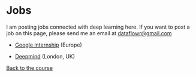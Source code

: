 # Jobs

I am posting jobs connected with deep learning here. If you want to post a job on this page, please send me an email at <dataflowr@gmail.com>

- [Google internship](https://careers.google.com/jobs#!t=jo&jid=/google/software-engineering-intern-research-8-rue-de-londres-75009-paris-france-4432520129&) (Europe)

- [Deepmind](https://deepmind.com/careers/1089314/) (London, UK)

[Back to the course](https://mlelarge.github.io/dataflowr/#fasterai)

